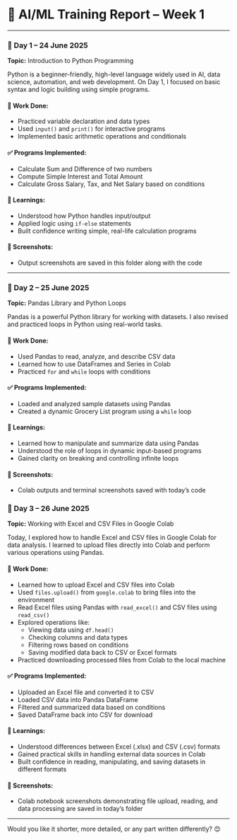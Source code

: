 # 📘 AI/ML Training Report – Week 1

---

### 📅 Day 1 – 24 June 2025  
**Topic:** Introduction to Python Programming

Python is a beginner-friendly, high-level language widely used in AI, data science, automation, and web development. On Day 1, I focused on basic syntax and logic building using simple programs.

#### 🔹 Work Done:
- Practiced variable declaration and data types
- Used `input()` and `print()` for interactive programs
- Implemented basic arithmetic operations and conditionals

#### ✅ Programs Implemented:
- Calculate Sum and Difference of two numbers  
- Compute Simple Interest and Total Amount  
- Calculate Gross Salary, Tax, and Net Salary based on conditions

#### 🧠 Learnings:
- Understood how Python handles input/output
- Applied logic using `if-else` statements
- Built confidence writing simple, real-life calculation programs

#### 📸 Screenshots:
- Output screenshots are saved in this folder along with the code

---

### 📅 Day 2 – 25 June 2025  
**Topic:** Pandas Library and Python Loops

Pandas is a powerful Python library for working with datasets. I also revised and practiced loops in Python using real-world tasks.

#### 🔹 Work Done:
- Used Pandas to read, analyze, and describe CSV data
- Learned how to use DataFrames and Series in Colab
- Practiced `for` and `while` loops with conditions

#### ✅ Programs Implemented:
- Loaded and analyzed sample datasets using Pandas  
- Created a dynamic Grocery List program using a `while` loop

#### 🧠 Learnings:
- Learned how to manipulate and summarize data using Pandas
- Understood the role of loops in dynamic input-based programs
- Gained clarity on breaking and controlling infinite loops

#### 📸 Screenshots:
- Colab outputs and terminal screenshots saved with today’s code

### 📅 Day 3 – 26 June 2025  
**Topic:** Working with Excel and CSV Files in Google Colab

Today, I explored how to handle Excel and CSV files in Google Colab for data analysis. I learned to upload files directly into Colab and perform various operations using Pandas.

#### 🔹 Work Done:
- Learned how to upload Excel and CSV files into Colab
- Used `files.upload()` from `google.colab` to bring files into the environment
- Read Excel files using Pandas with `read_excel()` and CSV files using `read_csv()`
- Explored operations like:
  - Viewing data using `df.head()`
  - Checking columns and data types
  - Filtering rows based on conditions
  - Saving modified data back to CSV or Excel formats
- Practiced downloading processed files from Colab to the local machine

#### ✅ Programs Implemented:
- Uploaded an Excel file and converted it to CSV  
- Loaded CSV data into Pandas DataFrame  
- Filtered and summarized data based on conditions  
- Saved DataFrame back into CSV for download

#### 🧠 Learnings:
- Understood differences between Excel (.xlsx) and CSV (.csv) formats
- Gained practical skills in handling external data sources in Colab
- Built confidence in reading, manipulating, and saving datasets in different formats

#### 📸 Screenshots:
- Colab notebook screenshots demonstrating file upload, reading, and data processing are saved in today’s folder

---
Would you like it shorter, more detailed, or any part written differently? 😊










